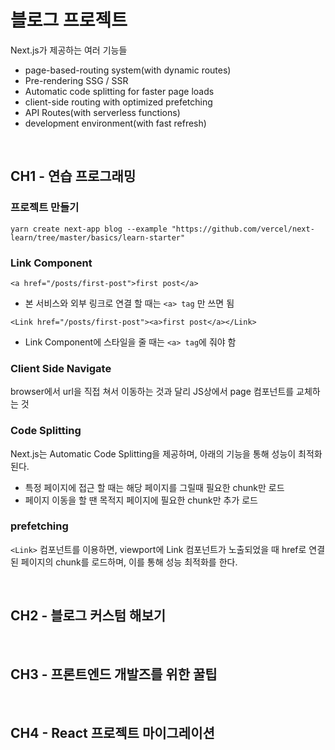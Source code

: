 # 블로그 프로젝트

Next.js가 제공하는 여러 기능들
- page-based-routing system(with dynamic routes)
- Pre-rendering SSG / SSR
- Automatic code splitting for faster page loads
- client-side routing with optimized prefetching
- API Routes(with serverless functions)
- development environment(with fast refresh)

<br>

## CH1 - 연습 프로그래밍

### 프로젝트 만들기
```
yarn create next-app blog --example "https://github.com/vercel/next-learn/tree/master/basics/learn-starter"
```

### Link Component
`<a href="/posts/first-post">first post</a>`
- 본 서비스와 외부 링크로 연결 할 때는 `<a> tag` 만 쓰면 됨

`<Link href="/posts/first-post"><a>first post</a></Link>`
- Link Component에 스타일을 줄 때는 `<a> tag`에 줘야 함


### Client Side Navigate
browser에서 url을 직접 쳐서 이동하는 것과 달리 JS상에서 page 컴포넌트를 교체하는 것

### Code Splitting
Next.js는 Automatic Code Splitting을 제공하며, 아래의 기능을 통해 성능이 최적화 된다.
- 특정 페이지에 접근 할 때는 해당 페이지를 그릴때 필요한 chunk만 로드
- 페이지 이동을 할 땐 목적지 페이지에 필요한 chunk만 추가 로드

### prefetching
`<Link>` 컴포넌트를 이용하면, viewport에 Link 컴포넌트가 노출되었을 때 href로 연결된 페이지의 chunk를 로드하며, 이를 통해 성능 최적화를 한다.

<br>

## CH2 - 블로그 커스텀 해보기

<br>

## CH3 - 프론트엔드 개발즈를 위한 꿀팁

<br>

## CH4 - React 프로젝트 마이그레이션